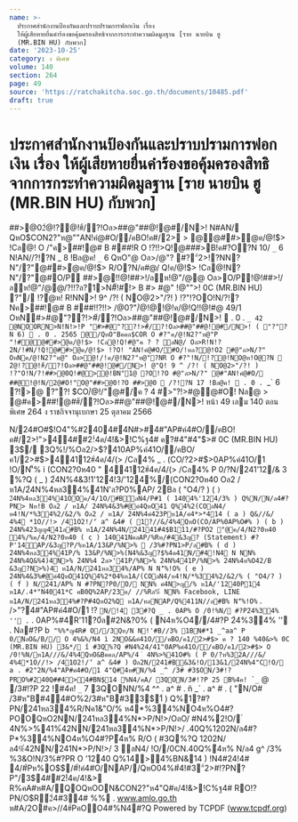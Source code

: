 ```yaml
---
name: >-
  ประกาศสำนักงานป้องกันและปราบปรามการฟอกเงิน เรื่อง
  ให้ผู้เสียหายยื่นคำร้องขอคุ้มครองสิทธิจากการกระทำความผิดมูลฐาน [ราย นายบิน ฮู
  (MR.BIN HU) กับพวก]
date: '2023-10-25'
category: ง พิเศษ
volume: 140
section: 264
page: 49
source: 'https://ratchakitcha.soc.go.th/documents/10485.pdf'
draft: true
---
```


# ประกาศสำนักงานป้องกันและปราบปรามการฟอกเงิน เรื่อง ให้ผู้เสียหายยื่นคำร้องขอคุ้มครองสิทธิจากการกระทำความผิดมูลฐาน [ราย นายบิน ฮู (MR.BIN HU) กับพวก]

##>@02ํ@!?@!#้/?!Oล>##@"##@!@#/N>! N#AN/ QหO$CON2?"ห@""AN!คํ@#O//คBO!ค#/2> > @@##>ํ@ค/@!$> !Cล@! O /"ค>##!@# B ###!R O !?!!>Q!@###>B!ค#?O?N 10/ `_` 6 N!AN//?!?N _ 8 !Bล@ค! `_` 6 QหO"@ Oล>/@"? #?"์2>!?NN?N"/?"@##>ํ@ค/@!$> R/O?N/ค#@/ Q!ค/@!$> !Cล@!N?N"/?"@#O/P ##>@!!@!##>!/ลห!@"/@@ Oล>O/P!@!##>!/ลห!@"/@@/?!!?ล?1>N#็!#!> B #> #@" !@"">! 0C (MR.BIN HU) ?"/ !?ํ@ห! R!NN>! 9^ /?! ( NO@2>"/?! ) !?"!?OO!N/?!?Nค>##!@# B ###!!?!!> /@0?"/ํ@!@!@!ค/@!Q!!@!#@ 49/1 OหN#>#@"??!>#้/?!Oล>##@"##@!@#/N>!  . 0 . `_ 42 @NOORN>N!N!>!P "#>#@"??!>#้/?!Oล>##@"##@!@#/N>! ( "?"?N 6)  . 0 . 2565 @/QหO"Bคคล$COR O #?"ค/@!N2?"ห@"P "!#@@##>ํ@ค/@!$> !Cล@!Q!#@"ค ? ? ลN@/ Oล>R!N!?2N/!#N/!Q!@##>ํ@ค/@!$> !?O! "AN!คํ@#O/#O/!หล?@!O2 #@"ล>N/?" OหNค/@!N2?"ห@" Oล>ํ@!/!ค/@!N2?"ห@"?NR O #?"!N/!?@!NO@ห!O@?N  2ํ@!?@!#้/?!Oล>##@"##@!@#/N>! @"Q! 9 ^ /?! ( NO@2>"/?! ) !?"O!N/?!##>@0Q!#@>@!BN"1@ ?O!?O #@"ล>N/?" @#"AN!คํ@#O/ ##@!@!N/2@#O!"O@"##>@0!?O ##>@0  /?!?N 17 !Bล@ค!  . 0 . `_` 6 ?!>@ ?"?! $CO/ํ@!/"@#/ค ? 4 #>"?!>#@@#O! Nล@ > @#ค>##!@##้/?!Oล>##@"##@!@#/N>! หน้า 49 เลม 140 ตอนพิเศษ 264 ง ราชกิจจานุเบกษา 25 ตุลาคม 2566

N/24#O#$!O4"%#2404#ํ4N#>#4#"AP#คํ4#O//คBO!ค#/2>!">44##2!ํ4ค/4!&>!C%ฐ4# ค?#4"#4"$># 0C (MR.BIN HU) 3$/ 3Q%!/%Oล2/>$?410AP%คํ41O//คBO/ค1/2>#$>44112#ํ4ค/4/(> /Cล4% _ . (CO/?2>#$>0AP%คํ41O/1 !O/N'็% ì (CON2?0ห40 " 44112#ํ4ค/4/(> /Cล4% P 0/?N/241'12/& 3 %?Q ( _ ) 2ํ4N%4&3!1'12ํ4!3/'124%/(CON2?0ห40 Oล2 / ห1A/2ํ4N%4หล34%41N'ล?P0%AP/ 2Bล ( "O4/? ) ( ` ) 2ํ4N%4หล34%41OOค/4/1O/#B์ลN4/P#1 ( 1404%'12ํ4/3% ) Q%N/N/ล4#?PN> Nห!B Oล2 / ห1A/ 2ํ4N%4&3%#@คํ4QหO41 Q%4%2(COลN4/ห4!N/*%34%2/&2/% Oล2 / ห1A/ 2ํ4N%4คํ423Pห1A/คํ4*>*414 ( a ) Q&//&/ํ4%4 *1O//!> /41O2!/'์ a^ &4# ( 1?//&/ํ4%4QหO(CO/AP%0AP%O#% ) ( b ) 2ํ4N%423ญญ441ล#B% ห1A/2ํ4N%4N/24141#ํ4$B111/#?PO2 "@ค/4/N2?0ห40 ํ4%/%ค/4/N2?0ห40 ( c ) 14041NคลAP/%Rห/#4&3ญ? (Statement) #?P'14AP/&3ญ?P/%ห1A/13&P/%N>%  /3%#?PN1>P/ล#B% ( d ) 2ํ4N%4หล34%41P/% 13&P/%N>%(N4%&3ญ?$%4ค41N/#4!N4 N NN% 2ํ4N%4Q&%ํ4)4N>% 2ํ4N%4 2ล>'41P/%N>% 2ํ4N%441P/%N>% 2ํ4N%4ห%O42/B &3ญ?N>%)4 ห1A/N/241หล34%/AP% N N'็%!O% ( e ) 2ํ4N%4&3%#@คํ4QหO41Q%4%2*04%ห1A/(COลN4/ห4!N/*%34%2/&2/% ( "O4/? ) ( f ) N/241/AP% N #?PN?P0/O/ NN% คํ4N>ญ/% ห1A/'1240P14 ห1A/.4*"N4041*C คB0Q%2AP/23ค/ //%Rล%์ NN% Facebook, LINE ห1A/N/241หล34%#?P#ํ4QหO2%Q ห1A/หลNAP/Q%411N//ล#B% N'็%!O% ` . />"?4#"AP#คํ4#O/1 !? ` N/!4 3#?Q _ . 0AP% O /0!%N/ #?P2ํ4%34% '' . ` . 0AP%#4R'11?0์ล#2N&?0% ( N4ห%O4//4#?P 2ํ4%34% '' . Nล#?P b`` "%%*ญ4R# O//3Qห/N N!'#B//3% 1BN#*1 _^aa^ P 0/NลO&/B// O 4%&%/N4 ì 2NO&&คํ41O//คBO/ค1/2>#$> ค ? 140 %40&>% 0C (MR.BIN HU) 3&*/ î #3Q%?Q #N4%24/41"0AP%คํ41O//คBO/ค1/2>#$> O /0!%N/ห1A///&/ํ4%4QหO&Bคคล/AP%/4 ํ 4N%>%41O#% ( P 0/?ห%32A///&/ํ4%4*1O//!> /41O2!/'์ a^ &4# ) Oล2N/241#B&3&!O/13&1/2ํ4N%4"C!O/ a . #2"2N/%4"AP#คํ4#O/1 4"Q#ํ4ห#N/%4 _^ /3# #3$ON/3#!?PRO%#240Q##4>4#BN$14 %N4/คA/ 3QON/3#!?P 25 B%4ค! `_`` @ /3#!?P 22 !#4ค! `_` 7 3QONN/%4 ^^ . a^ # . ñ _` . a^ # . ( "N/O# /3#ห"B#44#O%2/3#ห"B#33$1์ ) Q%1?#?PN/241หล34%R/Nค1&"O/% ห4*%34%NO4ห%O4#?POOQหO2NN/241หล34%N*>P/N!>/OลO/ #N4%2!O/ ํ 4N%>%41%ํ42NN/241หล34%N*>P/N!>/ .40Q%1202N/ล4#?P*%34%NO4ห%O4#?Pํ4ห% R/O ( #3Q%?Q 1202N/ล4%ํ42NN/241N*>P/N!>/ 3 ลN4/ !O//0CN.40Q%ํ4ห% N/ล4 g^ /3% %3&O!N/3%#?PR O '1240 Q%14>4%BN&14 ) !N4#24!4# 4/#์Pห%O$$/#์!คํ4#O/NAP//QหO04%#ํ4!#3"์2>#!?PN?P"/3$4##2!ํ4ค/4!&> R%คA#ห#A/QOQหOON&CON2?"ห4"Q#ค/4!&>!C%ฐ4# RO!?PN/O$R์2ํ4#34# %% . www.amlo.go.th ห#A/2O#ค>//4#์PคOO4#%N4#?Q Powered by TCPDF (www.tcpdf.org)

